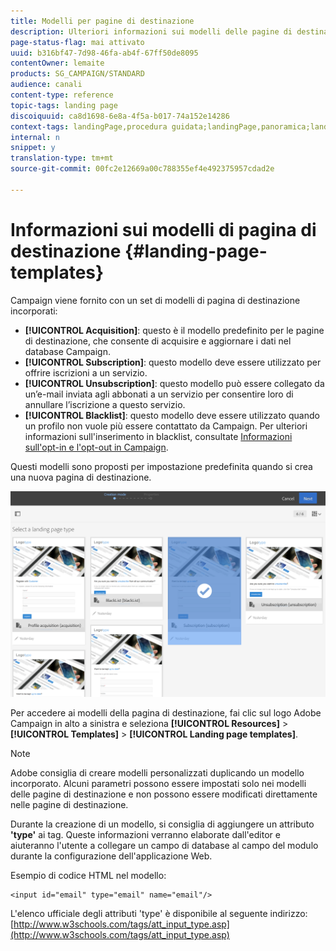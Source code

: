 ```yaml
---
title: Modelli per pagine di destinazione
description: Ulteriori informazioni sui modelli delle pagine di destinazione.
page-status-flag: mai attivato
uuid: b316bf47-7d98-46fa-ab4f-67ff50de8095
contentOwner: lemaite
products: SG_CAMPAIGN/STANDARD
audience: canali
content-type: reference
topic-tags: landing page
discoiquuid: ca8d1698-6e8a-4f5a-b017-74a152e14286
context-tags: landingPage,procedura guidata;landingPage,panoramica;landingPage,main
internal: n
snippet: y
translation-type: tm+mt
source-git-commit: 00fc2e12669a00c788355ef4e492375957cdad2e

---
```



# Informazioni sui modelli di pagina di destinazione {#landing-page-templates}

Campaign viene fornito con un set di modelli di pagina di destinazione incorporati:

* **[!UICONTROL Acquisition]**: questo è il modello predefinito per le pagine di destinazione, che consente di acquisire e aggiornare i dati nel database Campaign.
* **[!UICONTROL Subscription]**: questo modello deve essere utilizzato per offrire iscrizioni a un servizio.
* **[!UICONTROL Unsubscription]**: questo modello può essere collegato da un’e-mail inviata agli abbonati a un servizio per consentire loro di annullare l’iscrizione a questo servizio.
* **[!UICONTROL Blacklist]**: questo modello deve essere utilizzato quando un profilo non vuole più essere contattato da Campaign. Per ulteriori informazioni sull'inserimento in blacklist, consultate [Informazioni sull'opt-in e l'opt-out in Campaign](../../audiences/using/about-opt-in-and-opt-out-in-campaign.md).

Questi modelli sono proposti per impostazione predefinita quando si crea una nuova pagina di destinazione.

![](assets/lp_creation_1.png)

Per accedere ai modelli della pagina di destinazione, fai clic sul logo Adobe Campaign in alto a sinistra e seleziona **[!UICONTROL Resources]** &gt; **[!UICONTROL Templates]** &gt; **[!UICONTROL Landing page templates]**.

>[!NOTE]
>
>Adobe consiglia di creare modelli personalizzati duplicando un modello incorporato. Alcuni parametri possono essere impostati solo nei modelli delle pagine di destinazione e non possono essere modificati direttamente nelle pagine di destinazione.

Durante la creazione di un modello, si consiglia di aggiungere un attributo **'type'** ai tag. Queste informazioni verranno elaborate dall'editor e aiuteranno l'utente a collegare un campo di database al campo del modulo durante la configurazione dell'applicazione Web.

Esempio di codice HTML nel modello:

```
<input id="email" type="email" name="email"/>
```

L'elenco ufficiale degli attributi 'type' è disponibile al seguente indirizzo: [http://www.w3schools.com/tags/att_input_type.asp](http://www.w3schools.com/tags/att_input_type.asp)